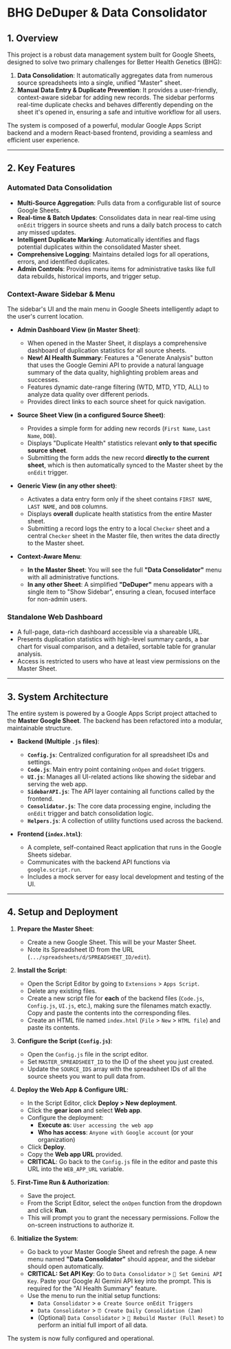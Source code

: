 # BHG DeDuper & Data Consolidator

## 1. Overview

This project is a robust data management system built for Google Sheets, designed to solve two primary challenges for Better Health Genetics (BHG):

1.  **Data Consolidation**: It automatically aggregates data from numerous source spreadsheets into a single, unified "Master" sheet.
2.  **Manual Data Entry & Duplicate Prevention**: It provides a user-friendly, context-aware sidebar for adding new records. The sidebar performs real-time duplicate checks and behaves differently depending on the sheet it's opened in, ensuring a safe and intuitive workflow for all users.

The system is composed of a powerful, modular Google Apps Script backend and a modern React-based frontend, providing a seamless and efficient user experience.

---

## 2. Key Features

### Automated Data Consolidation
- **Multi-Source Aggregation**: Pulls data from a configurable list of source Google Sheets.
- **Real-time & Batch Updates**: Consolidates data in near real-time using `onEdit` triggers in source sheets and runs a daily batch process to catch any missed updates.
- **Intelligent Duplicate Marking**: Automatically identifies and flags potential duplicates within the consolidated Master sheet.
- **Comprehensive Logging**: Maintains detailed logs for all operations, errors, and identified duplicates.
- **Admin Controls**: Provides menu items for administrative tasks like full data rebuilds, historical imports, and trigger setup.

### Context-Aware Sidebar & Menu
The sidebar's UI and the main menu in Google Sheets intelligently adapt to the user's current location.

-   **Admin Dashboard View (in Master Sheet)**:
    -   When opened in the Master Sheet, it displays a comprehensive dashboard of duplication statistics for all source sheets.
    -   **New! AI Health Summary**: Features a "Generate Analysis" button that uses the Google Gemini API to provide a natural language summary of the data quality, highlighting problem areas and successes.
    -   Features dynamic date-range filtering (WTD, MTD, YTD, ALL) to analyze data quality over different periods.
    -   Provides direct links to each source sheet for quick navigation.

-   **Source Sheet View (in a configured Source Sheet)**:
    -   Provides a simple form for adding new records (`First Name`, `Last Name`, `DOB`).
    -   Displays "Duplicate Health" statistics relevant **only to that specific source sheet**.
    -   Submitting the form adds the new record **directly to the current sheet**, which is then automatically synced to the Master sheet by the `onEdit` trigger.

-   **Generic View (in any other sheet)**:
    -   Activates a data entry form only if the sheet contains `FIRST NAME`, `LAST NAME`, and `DOB` columns.
    -   Displays **overall** duplicate health statistics from the entire Master sheet.
    -   Submitting a record logs the entry to a local `Checker` sheet and a central `Checker` sheet in the Master file, then writes the data directly to the Master sheet.

-   **Context-Aware Menu**:
    -   **In the Master Sheet**: You will see the full **"Data Consolidator"** menu with all administrative functions.
    -   **In any other Sheet**: A simplified **"DeDuper"** menu appears with a single item to "Show Sidebar", ensuring a clean, focused interface for non-admin users.

### Standalone Web Dashboard
- A full-page, data-rich dashboard accessible via a shareable URL.
- Presents duplication statistics with high-level summary cards, a bar chart for visual comparison, and a detailed, sortable table for granular analysis.
- Access is restricted to users who have at least view permissions on the Master Sheet.

---

## 3. System Architecture

The entire system is powered by a Google Apps Script project attached to the **Master Google Sheet**. The backend has been refactored into a modular, maintainable structure.

-   **Backend (Multiple `.js` files)**:
    -   **`Config.js`**: Centralized configuration for all spreadsheet IDs and settings.
    -   **`Code.js`**: Main entry point containing `onOpen` and `doGet` triggers.
    -   **`UI.js`**: Manages all UI-related actions like showing the sidebar and serving the web app.
    -   **`SidebarAPI.js`**: The API layer containing all functions called by the frontend.
    -   **`Consolidator.js`**: The core data processing engine, including the `onEdit` trigger and batch consolidation logic.
    -   **`Helpers.js`**: A collection of utility functions used across the backend.

-   **Frontend (`index.html`)**:
    -   A complete, self-contained React application that runs in the Google Sheets sidebar.
    -   Communicates with the backend API functions via `google.script.run`.
    -   Includes a mock server for easy local development and testing of the UI.

---

## 4. Setup and Deployment

1.  **Prepare the Master Sheet**:
    *   Create a new Google Sheet. This will be your Master Sheet.
    *   Note its Spreadsheet ID from the URL (`.../spreadsheets/d/SPREADSHEET_ID/edit`).

2.  **Install the Script**:
    *   Open the Script Editor by going to `Extensions` > `Apps Script`.
    *   Delete any existing files.
    *   Create a new script file for **each** of the backend files (`Code.js`, `Config.js`, `UI.js`, etc.), making sure the filenames match exactly. Copy and paste the contents into the corresponding files.
    *   Create an HTML file named `index.html` (`File` > `New` > `HTML file`) and paste its contents.

3.  **Configure the Script (`Config.js`)**:
    *   Open the `Config.js` file in the script editor.
    *   Set `MASTER_SPREADSHEET_ID` to the ID of the sheet you just created.
    *   Update the `SOURCE_IDS` array with the spreadsheet IDs of all the source sheets you want to pull data from.

4.  **Deploy the Web App & Configure URL**:
    *   In the Script Editor, click **Deploy > New deployment**.
    *   Click the **gear icon** and select **Web app**.
    *   Configure the deployment:
        *   **Execute as**: `User accessing the web app`
        *   **Who has access**: `Anyone with Google account` (or your organization)
    *   Click **Deploy**.
    *   Copy the **Web app URL** provided.
    *   **CRITICAL**: Go back to the `Config.js` file in the editor and paste this URL into the `WEB_APP_URL` variable.

5.  **First-Time Run & Authorization**:
    *   Save the project.
    *   From the Script Editor, select the `onOpen` function from the dropdown and click **Run**.
    *   This will prompt you to grant the necessary permissions. Follow the on-screen instructions to authorize it.

6.  **Initialize the System**:
    *   Go back to your Master Google Sheet and refresh the page. A new menu named **"Data Consolidator"** should appear, and the sidebar should open automatically.
    *   **CRITICAL: Set API Key**: Go to `Data Consolidator` > `🔑 Set Gemini API Key`. Paste your Google AI Gemini API key into the prompt. This is required for the "AI Health Summary" feature.
    *   Use the menu to run the initial setup functions:
        *   `Data Consolidator` > `⚙️ Create Source onEdit Triggers`
        *   `Data Consolidator` > `⏰ Create Daily Consolidation (2am)`
        *   (Optional) `Data Consolidator` > `🔄 Rebuild Master (Full Reset)` to perform an initial full import of all data.

The system is now fully configured and operational.